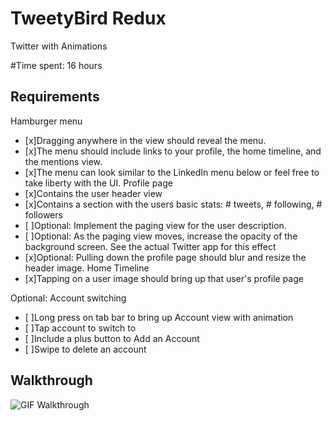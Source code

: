 TweetyBird Redux
==========

Twitter with Animations

#Time spent: 
16 hours


## Requirements
Hamburger menu
* [x]Dragging anywhere in the view should reveal the menu.
* [x]The menu should include links to your profile, the home timeline, and the mentions view.
* [x]The menu can look similar to the LinkedIn menu below or feel free to take liberty with the UI.
Profile page
* [x]Contains the user header view
* [x]Contains a section with the users basic stats: # tweets, # following, # followers
* [ ]Optional: Implement the paging view for the user description.
* [ ]Optional: As the paging view moves, increase the opacity of the background screen. See the actual Twitter app for this effect
* [x]Optional: Pulling down the profile page should blur and resize the header image.
Home Timeline
* [x]Tapping on a user image should bring up that user's profile page

Optional: Account switching
* [ ]Long press on tab bar to bring up Account view with animation
* [ ]Tap account to switch to
* [ ]Include a plus button to Add an Account
* [ ]Swipe to delete an account

## Walkthrough
![GIF Walkthrough](TweetyBird.gif)
